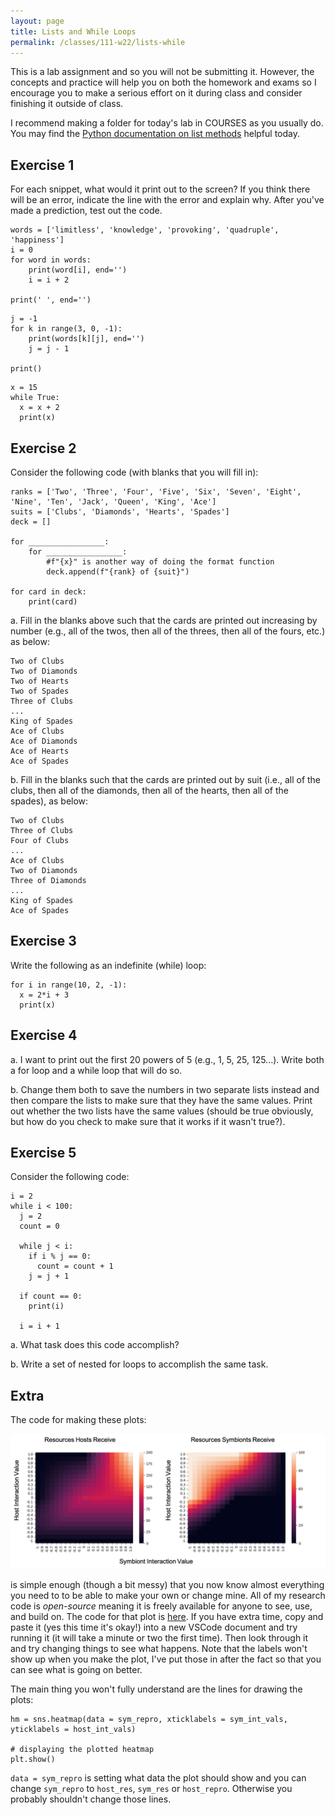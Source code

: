 ```yaml
---
layout: page
title: Lists and While Loops 
permalink: /classes/111-w22/lists-while
---
```


This is a lab assignment and so you will not be submitting it.
However, the concepts and practice will help you on both the homework and exams so I encourage you to make a serious effort on it during class and consider finishing it outside of class.

I recommend making a folder for today's lab in COURSES as you usually do.
You may find the [Python documentation on list methods](https://docs.python.org/3/tutorial/datastructures.html) helpful today.


## Exercise 1
For each snippet, what would it print out to the screen? If you think there will be an error, indicate the line with the error and explain why.
After you've made a prediction, test out the code.

```
words = ['limitless', 'knowledge', 'provoking', 'quadruple', 'happiness']
i = 0
for word in words:
    print(word[i], end='')
    i = i + 2

print(' ', end='')
```

```
j = -1
for k in range(3, 0, -1):
    print(words[k][j], end='')
    j = j - 1

print()
```

```
x = 15
while True:
  x = x + 2
  print(x)
```

## Exercise 2
Consider the following code (with blanks that you will fill in):

```
ranks = ['Two', 'Three', 'Four', 'Five', 'Six', 'Seven', 'Eight', 'Nine', 'Ten', 'Jack', 'Queen', 'King', 'Ace']
suits = ['Clubs', 'Diamonds', 'Hearts', 'Spades']
deck = []

for _________________:
    for _________________:
        #f"{x}" is another way of doing the format function
        deck.append(f"{rank} of {suit}")

for card in deck:
    print(card)
```

a. Fill in the blanks above such that the cards are printed out increasing by number (e.g., all of the twos, then all of the threes, then all of the fours, etc.) as below:

```
Two of Clubs
Two of Diamonds
Two of Hearts
Two of Spades
Three of Clubs
...
King of Spades
Ace of Clubs
Ace of Diamonds
Ace of Hearts
Ace of Spades
```

b. Fill in the blanks such that the cards are printed out by suit (i.e., all of the clubs, then all of the diamonds, then all of the hearts, then all of the spades), as below:

```
Two of Clubs
Three of Clubs
Four of Clubs
...
Ace of Clubs
Two of Diamonds
Three of Diamonds
...
King of Spades
Ace of Spades
```

## Exercise 3
Write the following as an indefinite (while) loop:
```
for i in range(10, 2, -1):
  x = 2*i + 3
  print(x)
```

## Exercise 4
a. I want to print out the first 20 powers of 5 (e.g., 1, 5, 25, 125...). Write both a for loop and a while loop that will do so.

b. Change them both to save the numbers in two separate lists instead and then compare the lists to make sure that they have the same values. Print out whether the two lists have the same values (should be true obviously, but how do you check to make sure that it works if it wasn't true?).

## Exercise 5
Consider the following code:
```
i = 2
while i < 100:
  j = 2
  count = 0

  while j < i:
    if i % j == 0:
      count = count + 1
    j = j + 1

  if count == 0:
    print(i)

  i = i + 1
```

a. What task does this code accomplish?

b. Write a set of nested for loops to accomplish the same task.

## Extra
The code for making these plots:

![Two heat maps showing Host Interaction Value and Symbiont Interaction Value](https://raw.githubusercontent.com/anyaevostinar/Dirty-Transmission-Hypothesis-Paper/main/Analysis/HeatMaps/ComparisonRegions.png)

is simple enough (though a bit messy) that you now know almost everything you need to to be able to make your own or change mine. 
All of my research code is *open-source* meaning it is freely available for anyone to see, use, and build on.
The code for that plot is [here](https://github.com/anyaevostinar/Dirty-Transmission-Hypothesis-Paper/blob/main/Analysis/HeatMaps/fitnessHeatmap.py). 
If you have extra time, copy and paste it (yes this time it's okay!) into a new VSCode document and try running it (it will take a minute or two the first time).
Then look through it and try changing things to see what happens.
Note that the labels won't show up when you make the plot, I've put those in after the fact so that you can see what is going on better.

The main thing you won't fully understand are the lines for drawing the plots:
```
hm = sns.heatmap(data = sym_repro, xticklabels = sym_int_vals, yticklabels = host_int_vals)

# displaying the plotted heatmap
plt.show()
```

`data = sym_repro` is setting what data the plot should show and you can change `sym_repro` to `host_res`, `sym_res` or `host_repro`. Otherwise you probably shouldn't change those lines.